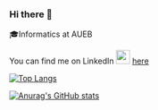 ### Hi there 👋

:mortar_board:Informatics at AUEB

You can find me on LinkedIn <img src="[https://emoji.gg/assets/emoji/java.png](https://www.maryville.edu/wp-content/uploads/2015/11/Linkedin-logo-1-550x550-300x300.png)" width="25" height="25"/> [here](https://www.linkedin.com/in/komnas-kafasis/)

[![Top Langs](https://github-readme-stats.vercel.app/api/top-langs/?username=abki12c)](https://github.com/anuraghazra/github-readme-stats)

[![Anurag's GitHub stats](https://github-readme-stats.vercel.app/api?username=abki12c)](https://github.com/anuraghazra/github-readme-stats)

